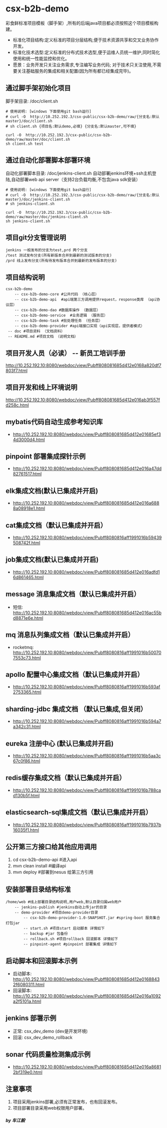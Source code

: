 # csx-b2b-demo

彩食鲜标准项目模板（脚手架）,所有的后端java项目都必须按照这个项目模板构建。
* 标准化项目结构:定义标准的项目分层结构,便于技术资源共享和交叉业务协作开发。
* 标准化技术选型:定义标准的分布式技术选型,便于运维人员统一维护,同时简化使用和统一性能监控和优化。
* 愿景：业务开发只关注业务需求,专注编写业务代码; 对于技术只关注使用,不需要关注基础服务的集成和相关配置(因为所有都已经集成完毕)。
       

## 通过脚手架初始化项目
脚手架目录: /doc/client.sh
```
# 使用说明: [windows 下面使用git bash运行]
# curl -O  http://10.252.192.3/csx-public/csx-b2b-demo/raw/{分支名:默认master}/doc/client.sh
# sh client.sh {项目名:默认demo,必填} {分支名:默认master,可不填}

curl -O  http://10.252.192.3/csx-public/csx-b2b-demo/raw/master/doc/client.sh
sh client.sh test
```

## 通过自动化部署脚本部署环境
自动化部署脚本目录: /doc/jenkins-client.sh
自动部署jenkins环境+ssh主机登陆,自动部署web api server（支持2台负载均衡,不包含java sdk安装）
```
# 使用说明: [windows 下面使用git bash运行]
# curl -O  http://10.252.192.3/csx-public/csx-b2b-demo/raw/{分支名:默认master}/doc/jenkins-client.sh
# sh jenkins-client.sh

curl -O  http://10.252.192.3/csx-public/csx-b2b-demo/raw/master/doc/jenkins-client.sh
sh jenkins-client.sh
```
## 项目git分支管理说明
```
jenkins 一般发布的分支为test,prd 两个分支
/test 测试发布分支(所有新版本合并到最新的测试版本的分支)
/prd 线上发布分支(所有待发布版本合并到最新的发布版本的分支)
```
## 项目结构说明
```
csx-b2b-demo
    -- csx-b2b-demo-core #公共代码 （核心层）
    -- csx-b2b-demo-api  #api端第三方调用提供request，response类库 （api协议层）
    -- csx-b2b-demo-dao #数据库操作 （数据层）
    -- csx-b2b-demo-service  #业务逻辑 （服务层）
    -- csx-b2b-demo-task #批处理任务 （任务层）
    -- csx-b2b-demo-provider #api端接口实现（api实现层，提供者模式）
 -- doc #项目资料 （文档资料）
 -- README.md #项目文档 （说明文档）
```

## 项目开发人员（必读） -- 新员工培训手册
http://10.252.192.10:8080/webdoc/view/Pubff808081685d412e0168a820df7803f7.html

## 项目开发和线上环境说明
http://10.252.192.10:8080/webdoc/view/Pubff808081685d412e016ab3f557fd258c.html

## mybatis代码自动生成参考知识库
* http://10.252.192.10:8080/webdoc/view/Pubff808081685d412e01685ef34d3000d4.html
  
## pinpoint 部署集成探针示例
* http://10.252.192.10:8080/webdoc/view/Pubff808081685d412e016a47dd82761517.html

## elk集成文档(默认已集成并开启)
* http://10.252.192.10:8080/webdoc/view/Pubff808081685d412e016a6888a08918e1.html

## cat集成文档（默认已集成并开启）
* http://10.252.192.10:8080/webdoc/view/Pubff8080816aff1991016b59439508742f.html

## job集成文档(默认已集成并开启)
* http://10.252.192.10:8080/webdoc/view/Pubff808081685d412e016adfd16d861465.html

## message 消息集成文档（默认已集成并开启）
* 短信: http://10.252.192.10:8080/webdoc/view/Pubff808081685d412e016ac55bd8871e6e.html

## mq 消息队列集成文档（默认已集成并开启）
* rocketmq: http://10.252.192.10:8080/webdoc/view/Pubff8080816aff1991016b500707553c73.html

## apollo 配置中心集成文档（默认已集成并开启）
* http://10.252.192.10:8080/webdoc/view/Pubff8080816aff1991016b593af2753365.html

## sharding-jdbc 集成文档 （默认已集成,但关闭）
* http://10.252.192.10:8080/webdoc/view/Pubff8080816aff1991016b594a7a342c31.html

## eureka 注册中心 (默认已集成并开启)
* http://10.252.192.10:8080/webdoc/view/Pubff8080816aff1991016b5aa3c67c0f86.html

## redis缓存集成文档（默认已集成并开启）
* http://10.252.192.10:8080/webdoc/view/Pubff8080816aff1991016b788cad130b5f.html

## elasticsearch-sql集成文档（默认已集成并开启）
* http://10.252.192.10:8080/webdoc/view/Pubff8080816aff1991016b7937b16035f1.html

## 公开第三方接口给其他应用调用
1. cd csx-b2b-demo-api  #进入api
2. mvn clean install #编译api
3. mvn deploy  #部署到nesus 给第三方引用

## 安装部署目录结构标准
```
/home/web #线上部署目录结构说明,用户web,默认目录归属web用户
    -- jenkins-publish #jenkins自动上传jar的目录
    -- demo-provider #项目demo-provider目录
        -- csx-b2b-demo-provider-1.0-SNAPSHOT.jar #spring-boot 服务集合打包jar
        -- start.sh #项目start 启动脚本 详情如下
        -- backup #jar 包备份
        -- rollback.sh #项目rollback 回滚脚本 详情如下
        -- pinpoint-agent #pinpoint 部署集成 详情如下
```
## 启动脚本和回滚脚本示例
* 启动脚本: http://10.252.192.10:8080/webdoc/view/Pubff808081685d412e01688432f6080311.html
* 回滚脚本: http://10.252.192.10:8080/webdoc/view/Pubff808081685d412e016a1092a2f5101a.html

## jenkins 部署示例
* 正常: csx_dev_demo (dev是开发环境)
* 回滚: csx_dev_demo_rollback

## sonar 代码质量检测集成示例
* http://10.252.192.10:8080/webdoc/view/Pubff808081685d412e016a86812bf319e0.html
  
## 注意事项
1.  项目采用jenkins部署,必须有正常发布，也有回滚发布。
2.  项目部署目录采用web权限用户部署。

##### by 车江毅